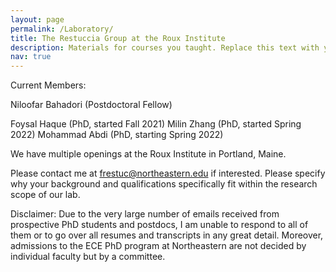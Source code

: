 ```yaml
---
layout: page
permalink: /Laboratory/
title: The Restuccia Group at the Roux Institute
description: Materials for courses you taught. Replace this text with your description.
nav: true
---
```


Current Members:

Niloofar Bahadori (Postdoctoral Fellow)

Foysal Haque (PhD, started Fall 2021)
Milin Zhang (PhD, started Spring 2022)
Mohammad Abdi (PhD, starting Spring 2022)

We have multiple openings at the Roux Institute in Portland, Maine.

Please contact me at frestuc@northeastern.edu if interested. Please specify why your background and qualifications specifically fit within the research scope of our lab.

Disclaimer: Due to the very large number of emails received from prospective PhD students and postdocs, I am unable to respond to all of them or to go over all resumes and transcripts in any great detail. Moreover, admissions to the ECE PhD program at Northeastern are not decided by individual faculty but by a committee.
